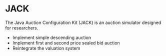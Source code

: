 JACK
====

The Java Auction Configuration Kit (JACK) is an auction simulator designed for
researchers.

- Implement simple descending auction
- Implement first and second price sealed bid auction
- Reintegrate the valuation system
